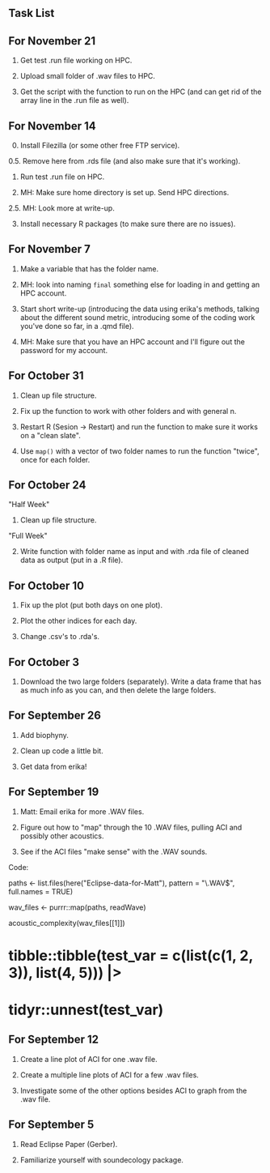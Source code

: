 ## Task List

## For November 21

1. Get test .run file working on HPC.

2. Upload small folder of .wav files to HPC.

3. Get the script with the function to run on the HPC (and can get rid of the array line in the .run file as well).

## For November 14

0. Install Filezilla (or some other free FTP service).

0.5. Remove here from .rds file (and also make sure that it's working).

1. Run test .run file on HPC.

2. MH: Make sure home directory is set up. Send HPC directions.

2.5. MH: Look more at write-up.

3. Install necessary R packages (to make sure there are no issues).

## For November 7

1. Make a variable that has the folder name.

2. MH: look into naming `final` something else for loading in and getting an HPC account.

3. Start short write-up (introducing the data using erika's methods, talking about the different sound metric, introducing some of the coding work you've done so far, in a .qmd file).

4. MH: Make sure that you have an HPC account and I'll figure out the password for my account.


## For October 31

1. Clean up file structure.

2. Fix up the function to work with other folders and with general n.

3. Restart R (Sesion -> Restart) and run the function to make sure it works on a "clean slate".

4. Use `map()` with a vector of two folder names to run the function "twice", once for each folder.

## For October 24

"Half Week"

1. Clean up file structure.

"Full Week"

2. Write function with folder name as input and with .rda file of cleaned data as output (put in a .R file).

## For October 10

1. Fix up the plot (put both days on one plot).

2. Plot the other indices for each day.

3. Change .csv's to .rda's.

## For October 3

1. Download the two large folders (separately). Write a data frame that has as much info as you can, and then delete the large folders.

## For September 26

1. Add biophyny.

2. Clean up code a little bit.

3. Get data from erika!

## For September 19

1. Matt: Email erika for more .WAV files.

2. Figure out how to "map" through the 10 .WAV files, pulling ACI and possibly other acoustics.

3. See if the ACI files "make sense" with the .WAV sounds.

Code: 

paths <- list.files(here("Eclipse-data-for-Matt"), pattern = "\\.WAV$",
                    full.names = TRUE)

wav_files <- purrr::map(paths, readWave)

acoustic_complexity(wav_files[[1]])

# tibble::tibble(test_var = c(list(c(1, 2, 3)), list(4, 5))) |>
#   tidyr::unnest(test_var)

## For September 12

1. Create a line plot of ACI for one .wav file.

2. Create a multiple line plots of ACI for a few .wav files.

3. Investigate some of the other options besides ACI to graph from the .wav file.

## For September 5

1. Read Eclipse Paper (Gerber).

2. Familiarize yourself with soundecology package.

